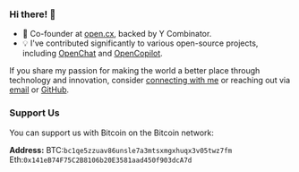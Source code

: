 ### Hi there! 👋
- 🚀 Co-founder at [open.cx](https://open.cx), backed by Y Combinator.
- 💡 I've contributed significantly to various open-source projects, including [OpenChat](https://github.com/openchatai/OpenChat) and [OpenCopilot](https://github.com/openchatai/OpenCopilot).


If you share my passion for making the world a better place through technology and innovation, consider [connecting with me](https://www.linkedin.com/in/shanurcsenitap) or reaching out via [email](mailto:shanur.cse.nitap@gmail.com) or [GitHub](https://github.com/codebanesr).

### Support Us

You can support us with Bitcoin on the Bitcoin network:

**Address:** 
BTC:`bc1qe5zzuav86unsle7a3mtsxmgxhuqx3v05twz7fm`
Eth:`0x141eB74F75C2B8106b20E3581aad450f903dcA7d`
